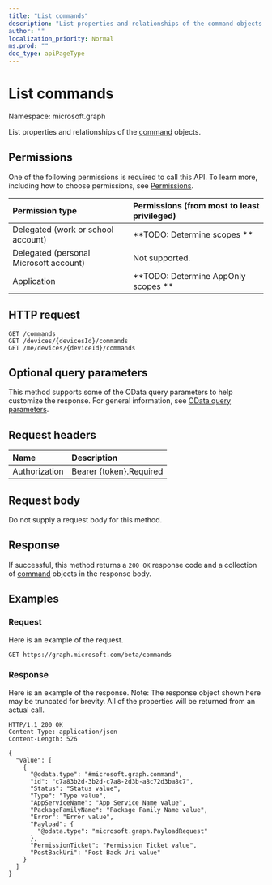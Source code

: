 ```yaml
---
title: "List commands"
description: "List properties and relationships of the command objects."
author: ""
localization_priority: Normal
ms.prod: ""
doc_type: apiPageType
---
```


# List commands

Namespace: microsoft.graph

List properties and relationships of the [command](../resources/command.md) objects.

## Permissions
One of the following permissions is required to call this API. To learn more, including how to choose permissions, see [Permissions](/concepts/permissions-reference.md).

|Permission type|Permissions (from most to least privileged)|
|:---|:---|
|Delegated (work or school account)|**TODO: Determine scopes **|
|Delegated (personal Microsoft account)|Not supported.|
|Application|**TODO: Determine AppOnly scopes **|

## HTTP request
<!-- {
  "blockType": "ignored"
}
-->
``` http
GET /commands
GET /devices/{devicesId}/commands
GET /me/devices/{deviceId}/commands
```

## Optional query parameters
This method supports some of the OData query parameters to help customize the response. For general information, see [OData query parameters](/graph/query-parameters).

## Request headers
|Name|Description|
|:---|:---|
|Authorization|Bearer {token}.Required|

## Request body
Do not supply a request body for this method.

## Response
If successful, this method returns a `200 OK` response code and a collection of [command](../resources/command.md) objects in the response body.

## Examples

### Request
Here is an example of the request.
<!-- {
  "blockType": "request",
  "name": "get_command"
}
-->
``` http
GET https://graph.microsoft.com/beta/commands
```

### Response
Here is an example of the response. Note: The response object shown here may be truncated for brevity. All of the properties will be returned from an actual call.
<!-- {
  "blockType": "response",
  "truncated": true,
  "@odata.type": "collection(microsoft.graph.command)"
}
-->
``` http
HTTP/1.1 200 OK
Content-Type: application/json
Content-Length: 526

{
  "value": [
    {
      "@odata.type": "#microsoft.graph.command",
      "id": "c7a83b2d-3b2d-c7a8-2d3b-a8c72d3ba8c7",
      "Status": "Status value",
      "Type": "Type value",
      "AppServiceName": "App Service Name value",
      "PackageFamilyName": "Package Family Name value",
      "Error": "Error value",
      "Payload": {
        "@odata.type": "microsoft.graph.PayloadRequest"
      },
      "PermissionTicket": "Permission Ticket value",
      "PostBackUri": "Post Back Uri value"
    }
  ]
}
```


